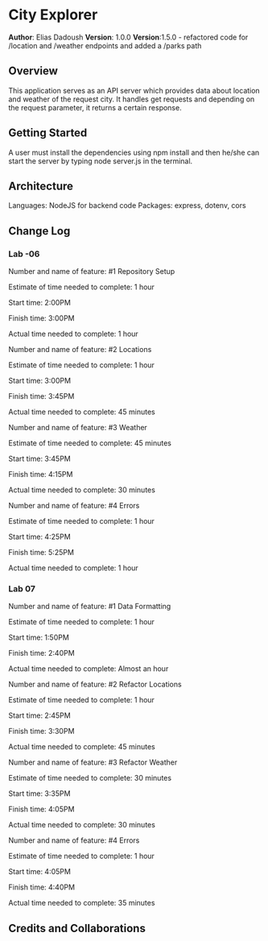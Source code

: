 # City Explorer

**Author**: Elias Dadoush
**Version**: 1.0.0
**Version**:1.5.0 - refactored code for /location and /weather endpoints and added a /parks path

## Overview
<!-- Provide a high level overview of what this application is and why you are building it, beyond the fact that it's an assignment for this class. (i.e. What's your problem domain?) -->
This application serves as an API server which provides data about location and weather of the request city. It handles get requests and depending on the request parameter, it returns a certain response.
## Getting Started
<!-- What are the steps that a user must take in order to build this app on their own machine and get it running? -->
A user must install the dependencies using npm install and then he/she can start the server by typing node server.js in the terminal. 
## Architecture
<!-- Provide a detailed description of the application design. What technologies (languages, libraries, etc) you're using, and any other relevant design information. -->
Languages: NodeJS for backend code
Packages: express, dotenv, cors
## Change Log

### Lab -06
Number and name of feature: #1 Repository Setup

Estimate of time needed to complete: 1 hour

Start time: 2:00PM

Finish time: 3:00PM

Actual time needed to complete: 1 hour

Number and name of feature: #2 Locations

Estimate of time needed to complete: 1 hour

Start time: 3:00PM

Finish time: 3:45PM

Actual time needed to complete: 45 minutes

Number and name of feature: #3 Weather

Estimate of time needed to complete: 45 minutes

Start time: 3:45PM

Finish time: 4:15PM

Actual time needed to complete: 30 minutes

Number and name of feature: #4 Errors

Estimate of time needed to complete: 1 hour

Start time: 4:25PM

Finish time: 5:25PM

Actual time needed to complete: 1 hour

### Lab 07

Number and name of feature: #1 Data Formatting

Estimate of time needed to complete: 1 hour

Start time: 1:50PM

Finish time: 2:40PM

Actual time needed to complete: Almost an hour

Number and name of feature: #2 Refactor Locations

Estimate of time needed to complete: 1 hour

Start time: 2:45PM

Finish time: 3:30PM

Actual time needed to complete: 45 minutes

Number and name of feature: #3 Refactor Weather

Estimate of time needed to complete: 30 minutes

Start time: 3:35PM

Finish time: 4:05PM

Actual time needed to complete: 30 minutes

Number and name of feature: #4 Errors

Estimate of time needed to complete: 1 hour

Start time: 4:05PM

Finish time: 4:40PM

Actual time needed to complete: 35 minutes

## Credits and Collaborations
<!-- Give credit (and a link) to other people or resources that helped you build this application. -->